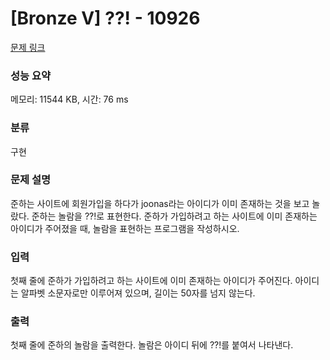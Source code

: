 # [Bronze V] ??! - 10926 

[문제 링크](https://www.acmicpc.net/problem/10926) 

### 성능 요약

메모리: 11544 KB, 시간: 76 ms

### 분류

구현

### 문제 설명

<p>준하는 사이트에 회원가입을 하다가 joonas라는 아이디가 이미 존재하는 것을 보고 놀랐다. 준하는 놀람을 ??!로 표현한다. 준하가 가입하려고 하는 사이트에 이미 존재하는 아이디가 주어졌을 때, 놀람을 표현하는 프로그램을 작성하시오.</p>

### 입력 

 <p>첫째 줄에 준하가 가입하려고 하는 사이트에 이미 존재하는 아이디가 주어진다. 아이디는 알파벳 소문자로만 이루어져 있으며, 길이는 50자를 넘지 않는다.</p>

### 출력 

 <p>첫째 줄에 준하의 놀람을 출력한다. 놀람은 아이디 뒤에 ??!를 붙여서 나타낸다.</p>

